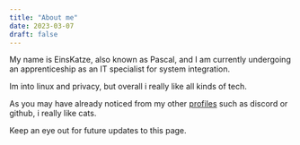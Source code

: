```yaml
---
title: "About me"
date: 2023-03-07
draft: false
---
```


My name is EinsKatze, also known as Pascal, and I am currently undergoing an apprenticeship as an IT specialist for system integration.

Im into linux and privacy, but overall i really like all kinds of tech.

As you may have already noticed from my other [profiles](../../contact/contact) such as discord or github, i really like cats.

Keep an eye out for future updates to this page.